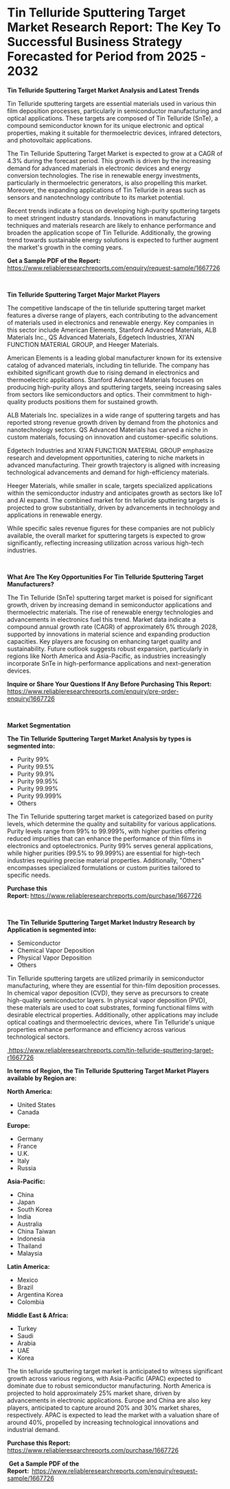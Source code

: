 <p><h1>Tin Telluride Sputtering Target Market Research Report: The Key To Successful Business Strategy Forecasted for Period from 2025 - 2032</h1></p><p><strong>Tin Telluride Sputtering Target Market Analysis and Latest Trends</strong></p>
<p><p>Tin Telluride sputtering targets are essential materials used in various thin film deposition processes, particularly in semiconductor manufacturing and optical applications. These targets are composed of Tin Telluride (SnTe), a compound semiconductor known for its unique electronic and optical properties, making it suitable for thermoelectric devices, infrared detectors, and photovoltaic applications.</p><p>The Tin Telluride Sputtering Target Market is expected to grow at a CAGR of 4.3% during the forecast period. This growth is driven by the increasing demand for advanced materials in electronic devices and energy conversion technologies. The rise in renewable energy investments, particularly in thermoelectric generators, is also propelling this market. Moreover, the expanding applications of Tin Telluride in areas such as sensors and nanotechnology contribute to its market potential.</p><p>Recent trends indicate a focus on developing high-purity sputtering targets to meet stringent industry standards. Innovations in manufacturing techniques and materials research are likely to enhance performance and broaden the application scope of Tin Telluride. Additionally, the growing trend towards sustainable energy solutions is expected to further augment the market's growth in the coming years.</p></p>
<p><strong>Get a Sample PDF of the Report:&nbsp;</strong> <a href="https://www.reliableresearchreports.com/enquiry/request-sample/1667726?utm_campaign=2253&utm_medium=2&utm_source=Github&utm_content=ia&utm_term=19042025&utm_id=tin-telluride-sputtering-target">https://www.reliableresearchreports.com/enquiry/request-sample/1667726</a></p>
<p>&nbsp;</p>
<p><strong>Tin Telluride Sputtering Target Major Market Players</strong></p>
<p><p>The competitive landscape of the tin telluride sputtering target market features a diverse range of players, each contributing to the advancement of materials used in electronics and renewable energy. Key companies in this sector include American Elements, Stanford Advanced Materials, ALB Materials Inc., QS Advanced Materials, Edgetech Industries, XI'AN FUNCTION MATERIAL GROUP, and Heeger Materials.</p><p>American Elements is a leading global manufacturer known for its extensive catalog of advanced materials, including tin telluride. The company has exhibited significant growth due to rising demand in electronics and thermoelectric applications. Stanford Advanced Materials focuses on producing high-purity alloys and sputtering targets, seeing increasing sales from sectors like semiconductors and optics. Their commitment to high-quality products positions them for sustained growth.</p><p>ALB Materials Inc. specializes in a wide range of sputtering targets and has reported strong revenue growth driven by demand from the photonics and nanotechnology sectors. QS Advanced Materials has carved a niche in custom materials, focusing on innovation and customer-specific solutions.</p><p>Edgetech Industries and XI'AN FUNCTION MATERIAL GROUP emphasize research and development opportunities, catering to niche markets in advanced manufacturing. Their growth trajectory is aligned with increasing technological advancements and demand for high-efficiency materials.</p><p>Heeger Materials, while smaller in scale, targets specialized applications within the semiconductor industry and anticipates growth as sectors like IoT and AI expand. The combined market for tin telluride sputtering targets is projected to grow substantially, driven by advancements in technology and applications in renewable energy.</p><p>While specific sales revenue figures for these companies are not publicly available, the overall market for sputtering targets is expected to grow significantly, reflecting increasing utilization across various high-tech industries.</p></p>
<p>&nbsp;</p>
<p><strong>What Are The Key Opportunities For Tin Telluride Sputtering Target Manufacturers?</strong></p>
<p><p>The Tin Telluride (SnTe) sputtering target market is poised for significant growth, driven by increasing demand in semiconductor applications and thermoelectric materials. The rise of renewable energy technologies and advancements in electronics fuel this trend. Market data indicate a compound annual growth rate (CAGR) of approximately 6% through 2028, supported by innovations in material science and expanding production capacities. Key players are focusing on enhancing target quality and sustainability. Future outlook suggests robust expansion, particularly in regions like North America and Asia-Pacific, as industries increasingly incorporate SnTe in high-performance applications and next-generation devices.</p></p>
<p><strong>Inquire or Share Your Questions If Any Before Purchasing This Report:</strong> <a href="https://www.reliableresearchreports.com/enquiry/pre-order-enquiry/1667726?utm_campaign=2253&utm_medium=2&utm_source=Github&utm_content=ia&utm_term=19042025&utm_id=tin-telluride-sputtering-target">https://www.reliableresearchreports.com/enquiry/pre-order-enquiry/1667726</a></p>
<p>&nbsp;</p>
<p><strong>Market Segmentation</strong></p>
<p><strong>The Tin Telluride Sputtering Target Market Analysis by types is segmented into:</strong></p>
<p><ul><li>Purity 99%</li><li>Purity 99.5%</li><li>Purity 99.9%</li><li>Purity 99.95%</li><li>Purity 99.99%</li><li>Purity 99.999%</li><li>Others</li></ul></p>
<p><p>The Tin Telluride sputtering target market is categorized based on purity levels, which determine the quality and suitability for various applications. Purity levels range from 99% to 99.999%, with higher purities offering reduced impurities that can enhance the performance of thin films in electronics and optoelectronics. Purity 99% serves general applications, while higher purities (99.5% to 99.999%) are essential for high-tech industries requiring precise material properties. Additionally, "Others" encompasses specialized formulations or custom purities tailored to specific needs.</p></p>
<p><strong>Purchase this Report:&nbsp;</strong><a href="https://www.reliableresearchreports.com/purchase/1667726?utm_campaign=2253&utm_medium=2&utm_source=Github&utm_content=ia&utm_term=19042025&utm_id=tin-telluride-sputtering-target">https://www.reliableresearchreports.com/purchase/1667726</a></p>
<p>&nbsp;</p>
<p><strong>The Tin Telluride Sputtering Target Market Industry Research by Application is segmented into:</strong></p>
<p><ul><li>Semiconductor</li><li>Chemical Vapor Deposition</li><li>Physical Vapor Deposition</li><li>Others</li></ul></p>
<p><p>Tin Telluride sputtering targets are utilized primarily in semiconductor manufacturing, where they are essential for thin-film deposition processes. In chemical vapor deposition (CVD), they serve as precursors to create high-quality semiconductor layers. In physical vapor deposition (PVD), these materials are used to coat substrates, forming functional films with desirable electrical properties. Additionally, other applications may include optical coatings and thermoelectric devices, where Tin Telluride's unique properties enhance performance and efficiency across various technological sectors.</p></p>
<p><a href="https://www.reliableresearchreports.com/tin-telluride-sputtering-target-r1667726?utm_campaign=2253&utm_medium=2&utm_source=Github&utm_content=ia&utm_term=19042025&utm_id=tin-telluride-sputtering-target">&nbsp;https://www.reliableresearchreports.com/tin-telluride-sputtering-target-r1667726</a></p>
<p><strong>In terms of Region, the Tin Telluride Sputtering Target Market Players available by Region are:</strong></p>
<p>
    <p> <strong> North America: </strong>
        <ul>
            <li>United States</li>
            <li>Canada</li>
        </ul>
        </p> 
    <p> <strong> Europe: </strong>
        <ul>
            <li>Germany</li>
            <li>France</li>
            <li>U.K.</li>
            <li>Italy</li>
            <li>Russia</li>
        </ul>
        </p> 
    <p> <strong> Asia-Pacific: </strong>
        <ul>
            <li>China</li>
            <li>Japan</li>
            <li>South Korea</li>
            <li>India</li>
            <li>Australia</li>
            <li>China Taiwan</li>
            <li>Indonesia</li>
            <li>Thailand</li>
            <li>Malaysia</li>
        </ul>
        </p> 
    <p> <strong> Latin America: </strong>
        <ul>
            <li>Mexico</li>
            <li>Brazil</li>
            <li>Argentina Korea</li>
            <li>Colombia</li>
        </ul>
        </p> 
    <p> <strong> Middle East & Africa: </strong>
        <ul>
            <li>Turkey</li>
            <li>Saudi</li>
            <li>Arabia</li>
            <li>UAE</li>
            <li>Korea</li>
        </ul>
    </p>
    </p>
<p><p>The tin telluride sputtering target market is anticipated to witness significant growth across various regions, with Asia-Pacific (APAC) expected to dominate due to robust semiconductor manufacturing. North America is projected to hold approximately 25% market share, driven by advancements in electronic applications. Europe and China are also key players, anticipated to capture around 20% and 30% market shares, respectively. APAC is expected to lead the market with a valuation share of around 40%, propelled by increasing technological innovations and industrial demand.</p></p>
<p><strong>Purchase this Report: </strong><a href="https://www.reliableresearchreports.com/purchase/1667726?utm_campaign=2253&utm_medium=2&utm_source=Github&utm_content=ia&utm_term=19042025&utm_id=tin-telluride-sputtering-target">https://www.reliableresearchreports.com/purchase/1667726</a></p>
<p>&nbsp;<strong>Get a Sample PDF of the Report:&nbsp;&nbsp;</strong><a href="https://www.reliableresearchreports.com/enquiry/request-sample/1667726?utm_campaign=2253&utm_medium=2&utm_source=Github&utm_content=ia&utm_term=19042025&utm_id=tin-telluride-sputtering-target">https://www.reliableresearchreports.com/enquiry/request-sample/1667726</a></p>
<p><strong></strong></p>
<p><p></p><p></p><p></p></p>
